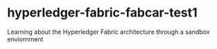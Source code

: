 # hyperledger-fabric-fabcar-test1
Learning about the Hyperledger Fabric architecture through a sandbox enviornment
